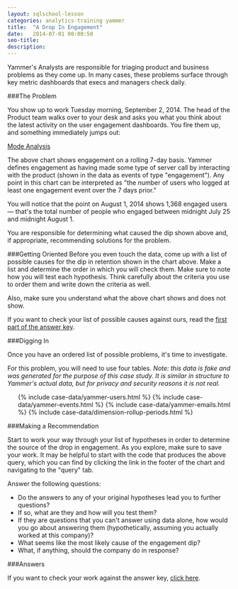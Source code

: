 ```yaml
---
layout: sqlschool-lesson
categories: analytics-training yammer
title:  "A Drop In Engagement"
date:   2014-07-01 00:00:58
seo-title: 
description: 
---
```


Yammer's Analysts are responsible for triaging product and business problems as they come up. In many cases, these problems surface through key metric dashboards that execs and managers check daily.

###The Problem

You show up to work Tuesday morning, September 2, 2014. The head of the Product team walks over to your desk and asks you what you think about the latest activity on the user engagement dashboards. You fire them up, and something immediately jumps out:

<a href="https://staging.modeanalytics.com/tutorial/reports/f7aeca4599b7/embed" class="mode-embed">Mode Analysis</a><script src="https://staging.modeanalytics.com/embed/embed.js"></script>

The above chart shows engagement on a rolling 7-day basis. Yammer defines engagement as having made some type of server call by interacting with the product (shown in the data as events of type "engagement"). Any point in this chart can be interpreted as "the number of users who logged at least one engagement event over the 7 days prior."

You will notice that the point on August 1, 2014 shows 1,368 engaged users — that's the total number of people who engaged between midnight July 25 and midnight August 1.

You are responsible for determining what caused the dip shown above and, if appropriate, recommending solutions for the problem.

###Getting Oriented
Before you even touch the data, come up with a list of possible causes for the dip in retention shown in the chart above. Make a list and determine the order in which you will check them. Make sure to note how you will test each hypothesis. Think carefully about the criteria you use to order them and write down the criteria as well.

Also, make sure you understand what the above chart shows and does not show.

If you want to check your list of possible causes against ours, read the [first part of the answer key](answers/a-drop-in-engagement-answers.html).

###Digging In

Once you have an ordered list of possible problems, it's time to investigate.

For this problem, you will need to use four tables. *Note: this data is fake and was generated for the purpose of this case study. It is similar in structure to Yammer's actual data, but for privacy and security reasons it is not real.*

<div class="accordion">
  <ul>
    {% include case-data/yammer-users.html %}
    {% include case-data/yammer-events.html %}
    {% include case-data/yammer-emails.html %}
    {% include case-data/dimension-rollup-periods.html %}
  </ul>
</div>

###Making a Recommendation

Start to work your way through your list of hypotheses in order to determine the source of the drop in engagement. As you explore, make sure to save your work. It may be helpful to start with the code that produces the above query, which you can find by clicking the link in the footer of the chart and navigating to the "query" tab.

Answer the following questions:

* Do the answers to any of your original hypotheses lead you to further questions?
* If so, what are they and how will you test them?
* If they are questions that you can't answer using data alone, how would you go about answering them (hypothetically, assuming you actually worked at this company)?
* What seems like the most likely cause of the engagement dip?
* What, if anything, should the company do in response?

###Answers

If you want to check your work against the answer key, [click here](answers/a-drop-in-engagement-answers.html#solution).